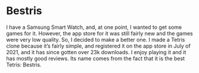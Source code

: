 # Bestris

I have a Samsung Smart Watch, and, at one point, I wanted to get some games for it. However, the app store for it was still fairly new and the games were very low quality. So, I decided to make a better one. I made a Tetris clone because it’s fairly simple, and registered it on the app store in July of 2021, and it has since gotten over 23k downloads. I enjoy playing it and it has mostly good reviews. Its name comes from the fact that it is the best Tetris: Bestris.
